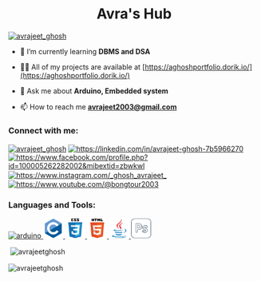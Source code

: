 
<h1 align="center">Avra's Hub</h1>


<p align="left"> <a href="https://twitter.com/avrajeet_ghosh" target="blank"><img src="https://img.shields.io/twitter/follow/avrajeet_ghosh?logo=twitter&style=for-the-badge" alt="avrajeet_ghosh" /></a> </p>

- 🌱 I’m currently learning **DBMS and DSA**

- 👨‍💻 All of my projects are available at [https://aghoshportfolio.dorik.io/](https://aghoshportfolio.dorik.io/)

- 💬 Ask me about **Arduino, Embedded system**

- 📫 How to reach me **avrajeet2003@gmail.com**

<h3 align="left">Connect with me:</h3>
<p align="left">
<a href="https://twitter.com/avrajeet_ghosh" target="blank"><img align="center" src="https://raw.githubusercontent.com/rahuldkjain/github-profile-readme-generator/master/src/images/icons/Social/twitter.svg" alt="avrajeet_ghosh" height="30" width="40" /></a>
<a href="https://linkedin.com/in/https://linkedin.com/in/avrajeet-ghosh-7b5966270" target="blank"><img align="center" src="https://raw.githubusercontent.com/rahuldkjain/github-profile-readme-generator/master/src/images/icons/Social/linked-in-alt.svg" alt="https://linkedin.com/in/avrajeet-ghosh-7b5966270" height="30" width="40" /></a>
<a href="https://fb.com/https://www.facebook.com/profile.php?id=100005262282002&mibextid=zbwkwl" target="blank"><img align="center" src="https://raw.githubusercontent.com/rahuldkjain/github-profile-readme-generator/master/src/images/icons/Social/facebook.svg" alt="https://www.facebook.com/profile.php?id=100005262282002&mibextid=zbwkwl" height="30" width="40" /></a>
<a href="https://instagram.com/https://www.instagram.com/_ghosh_avrajeet_" target="blank"><img align="center" src="https://raw.githubusercontent.com/rahuldkjain/github-profile-readme-generator/master/src/images/icons/Social/instagram.svg" alt="https://www.instagram.com/_ghosh_avrajeet_" height="30" width="40" /></a>
<a href="https://www.youtube.com/c/https://www.youtube.com/@bongtour2003" target="blank"><img align="center" src="https://raw.githubusercontent.com/rahuldkjain/github-profile-readme-generator/master/src/images/icons/Social/youtube.svg" alt="https://www.youtube.com/@bongtour2003" height="30" width="40" /></a>
</p>

<h3 align="left">Languages and Tools:</h3>
<p align="left"> <a href="https://www.arduino.cc/" target="_blank" rel="noreferrer"> <img src="https://cdn.worldvectorlogo.com/logos/arduino-1.svg" alt="arduino" width="40" height="40"/> </a> <a href="https://www.cprogramming.com/" target="_blank" rel="noreferrer"> <img src="https://raw.githubusercontent.com/devicons/devicon/master/icons/c/c-original.svg" alt="c" width="40" height="40"/> </a> <a href="https://www.w3schools.com/css/" target="_blank" rel="noreferrer"> <img src="https://raw.githubusercontent.com/devicons/devicon/master/icons/css3/css3-original-wordmark.svg" alt="css3" width="40" height="40"/> </a> <a href="https://www.w3.org/html/" target="_blank" rel="noreferrer"> <img src="https://raw.githubusercontent.com/devicons/devicon/master/icons/html5/html5-original-wordmark.svg" alt="html5" width="40" height="40"/> </a> <a href="https://www.java.com" target="_blank" rel="noreferrer"> <img src="https://raw.githubusercontent.com/devicons/devicon/master/icons/java/java-original.svg" alt="java" width="40" height="40"/> </a> <a href="https://www.photoshop.com/en" target="_blank" rel="noreferrer"> <img src="https://raw.githubusercontent.com/devicons/devicon/master/icons/photoshop/photoshop-line.svg" alt="photoshop" width="40" height="40"/> </a> </p>

<p>&nbsp;<img align="center" src="https://github-readme-stats.vercel.app/api?username=avrajeetghosh&show_icons=true&locale=en" alt="avrajeetghosh" /></p>

<p><img align="center" src="https://github-readme-streak-stats.herokuapp.com/?user=avrajeetghosh&" alt="avrajeetghosh" /></p>
